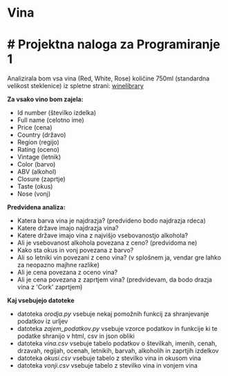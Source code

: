 ﻿# Vina
# # Projektna naloga za Programiranje 1 
Analizirala bom vsa vina (Red, White, Rose) količine 750ml (standardna velikost steklenice) iz spletne strani:
[winelibrary](https://winelibrary.com/search?color[]=Red&color[]=White&color[]=Rose&page=1&size[]=750ML)

**Za vsako vino bom zajela:**
* Id number (številko izdelka)
* Full name (celotno ime)
* Price (cena)
* Country (državo)
* Region (regijo)
* Rating (oceno)
* Vintage (letnik)
* Color (barvo)
* ABV (alkohol)
* Closure (zaprtje)
* Taste (okus)
* Nose (vonj)

**Predvidena analiza:**
* Katera barva vina je najdrazja? (predvideno bodo najdrazja rdeca)
* Katere države imajo najdrazja vina?
* Katere države imajo vina z najvišjo vsebovanostjo alkohola?
* Ali je vsebovanost alkohola povezana z ceno? (predvidoma ne)
* Kako sta okus in vonj povezana z barvo?
* Ali so letniki vin povezani z ceno vina? (v splošnem ja, vendar gre lahko za neopazno majhne razlike)
* Ali je cena povezana z oceno vina? 
* Ali je cena povezana z zaprtjem vina? (predvidevam, da bodo drazja vina z 'Cork' zaprtjem)

**Kaj vsebujejo datoteke**
* datoteka *orodja.py* vsebuje nekaj pomožnih funkcij za shranjevanje podatkov iz urljev
* datoteka *zajem_podatkov.py* vsebuje vzorce podatkov in funkcije ki te podatke shranijo v html, csv in json obliki
* datoteka *vina.csv* vsebuje tabelo podatkov o številkah, imenih, cenah, drzavah, regijah, ocenah, letnikih, barvah, alkoholih in zaprtjih izdelkov
* datoteka *okusi.csv* vsebuje tabelo z stevilko vina in okusom vina
* datoteka *vonji.csv* vsebuje tabelo z stevilko vina in vonjem vina
